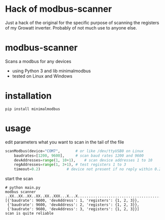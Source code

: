 # Hack of modbus-scanner

Just a hack of the original for the specific purpose of scanning
the registers of my Growatt inverter. Probably of not much
use to anyone else.

# modbus-scanner
Scans a modbus for any devices
- using Python 3 and lib minimalmodbus
- tested on Linux and Windows

# installation
```
pip install minimalmodbus
```

# usage
edit parameters what you want to scan in the tail of the file

```python
scanModbus(device="COM7",		# or like /dev/ttyUSB0 on Linux
	baudrates=[1200, 9600],		# scan baud rates 1200 and 9600
	devAddresses=range(1, 10+1),	# scan device addresses 1 to 10
	regAddresses=range(1, 3+1),	# test registers 1 to 3
	timeout=0.2)			# device not present if no reply within 0.2s (fine for 1200 bauds)
```
start the scan


```
# python main.py
modbus scanner
..XX..XX..XX..XX..XX..XXX...X...X.......................................................................................
[{'baudrate': 9600, 'devAddress': 1, 'registers': {1, 2, 3}},
 {'baudrate': 9600, 'devAddress': 2, 'registers': {1, 2, 3}},
 {'baudrate': 9600, 'devAddress': 3, 'registers': {1, 2, 3}}]
scan is quite reliable
```
